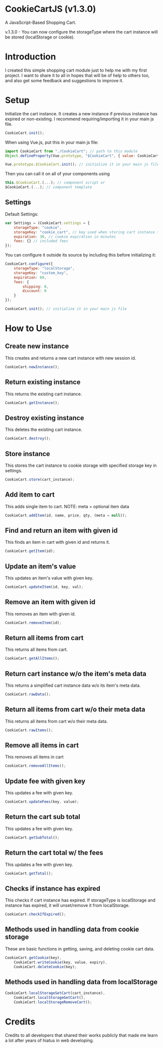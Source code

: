 # CookieCartJS (v1.3.0)

A JavaScript-Based Shopping Cart.

v.1.3.0 - You can now configure the storageType where the cart instance will be stored (localStorage or cookie).

# Introduction

I created this simple shopping cart module just to help me with my first project. I want to share it to all in hopes that will be of help to others too, and also get some feedback and suggestions to improve it.

# Setup

Initialize the cart instance. It creates a new instance if previous instance has expired or non-existing. I recommend requiring/importing it in your main js file.

```javascript
CookieCart.init();
```

When using Vue.js, put this in your main js file:

```javascript
import CookieCart from "./CookieCart"; // path to this module
Object.defineProperty(Vue.prototype, "$CookieCart", { value: CookieCart });

Vue.prototype.$CookieCart.init(); // initialize it in your main js file
```

Then you can call it on all of your components using

```javascript
this.$CookieCart.(...); // component script or
$CookieCart.(...); // component template
```

## Settings

Default Settings:

```javascript
var Settings = (CookieCart.settings = {
	storageType: "cookie",
	storageKey: "cookie_cart", // key used when storing cart instance to cookie
	expiration: 30, // cookie expiration in minutes
	fees: {} // included fees
});
```

You can configure it outside its source by including this before initializing it:

```javascript
CookieCart.configure({
	storageType: "localStorage",
	storageKey: "custom_key",
	expiration: 60,
	fees: {
		shipping: 0,
		discount: 0
	}
});

CookieCart.init(); // initialize it in your main js file
```

# How to Use

## Create new instance

This creates and returns a new cart instance with new session id.

```javascript
CookieCart.newInstance();
```

## Return existing instance

This returns the existing cart instance.

```javascript
CookieCart.getInstance();
```

## Destroy existing instance

This deletes the existing cart instance.

```javascript
CookieCart.destroy();
```

## Store instance

This stores the cart instance to cookie storage with specified storage key in settings.

```javascript
CookieCart.store(cart_instance);
```

## Add item to cart

This adds single item to cart.
NOTE: meta = optional item data

```javascript
CookieCart.addItem(id, name, price, qty, (meta = null));
```

## Find and return an item with given id

This finds an item in cart with given id and returns it.

```javascript
CookieCart.getItem(id);
```

## Update an item's value

This updates an item's value with given key.

```javascript
CookieCart.updateItem(id, key, val);
```

## Remove an item with given id

This removes an item with given id.

```javascript
CookieCart.removeItem(id);
```

## Return all items from cart

This returns all items from cart.

```javascript
CookieCart.getAllItems();
```

## Return cart instance w/o the item's meta data

This returns a simplified cart instance data w/o its item's meta data.

```javascript
CookieCart.rawData();
```

## Return all items from cart w/o their meta data

This returns all items from cart w/o their meta data.

```javascript
CookieCart.rawItems();
```

## Remove all items in cart

This removes all items in cart

```javascript
CookieCart.removeAllItems();
```

## Update fee with given key

This updates a fee with given key.

```javascript
CookieCart.updateFees(key, value);
```

## Return the cart sub total

This updates a fee with given key.

```javascript
CookieCart.getSubTotal();
```

## Return the cart total w/ the fees

This updates a fee with given key.

```javascript
CookieCart.getTotal();
```

## Checks if instance has expired

This checks if cart instance has expired. If storageType is localStorage and instance has expired, it will unset/remove it from localStorage.

```javascript
CookieCart.checkIfExpired();
```

## Methods used in handling data from cookie storage

These are basic functions in getting, saving, and deleting cookie cart data.

```javascript
CookieCart.getCookie(key),
	CookieCart.writeCookie(key, value, expiry),
	CookieCart.deleteCookie(key);
```

## Methods used in handling data from localStorage

```javascript
CookieCart.localStorageSetCart(cart_instance),
	CookieCart.localStorageGetCart(),
	CookieCart.localStorageRemoveCart();
```

# Credits

Credits to all developers that shared their works publicly that made me learn a lot after years of hiatus in web developing.
